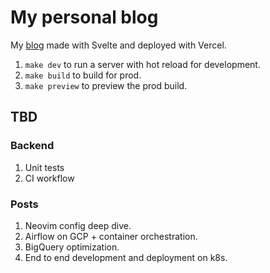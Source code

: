 # My personal blog

My [blog](https://tiburcio.vercel.app) made with Svelte and deployed with Vercel.

1. `make dev` to run a server with hot reload for development.
2. `make build` to build for prod.
3. `make preview` to preview the prod build.

## TBD

### Backend
1. Unit tests
2. CI workflow

### Posts
1. Neovim config deep dive.
2. Airflow on GCP + container orchestration.
3. BigQuery optimization.
4. End to end development and deployment on k8s.
